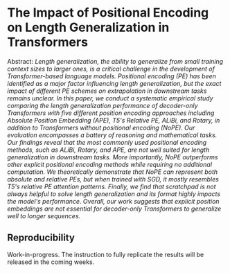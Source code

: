 # The Impact of Positional Encoding on Length Generalization in Transformers

Abstract:
*Length generalization, the ability to generalize from small training context sizes to larger ones, is a critical challenge in the development of Transformer-based language models. Positional encoding (PE) has been identified as a major factor influencing length generalization, but the exact impact of different PE schemes on extrapolation in downstream tasks remains unclear. In this paper, we conduct a systematic empirical study comparing the length generalization performance of decoder-only Transformers with five different position encoding approaches including Absolute Position Embedding (APE), T5's Relative PE, ALiBi, and Rotary, in addition to Transformers without positional encoding (NoPE). Our evaluation encompasses a battery of reasoning and mathematical tasks. Our findings reveal that the most commonly used positional encoding methods, such as ALiBi, Rotary, and APE, are not well suited for length generalization in downstream tasks. More importantly, NoPE outperforms other explicit positional encoding methods while requiring no additional computation. We theoretically demonstrate that NoPE can represent both absolute and relative PEs, but when trained with SGD, it mostly resembles T5's relative PE attention patterns. Finally, we find that scratchpad is not always helpful to solve length generalization and its format highly impacts the model's performance. Overall, our work suggests that explicit position embeddings are not essential for decoder-only Transformers to generalize well to longer sequences.*

## Reproducibility
Work-in-progress. The instruction to fully replicate the results will be released in the coming weeks. 
